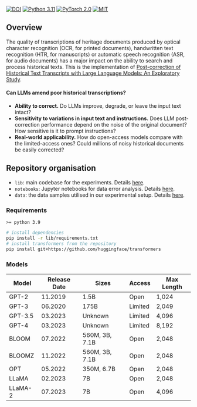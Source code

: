 [![DOI](https://zenodo.org/badge/DOI/10.5281/zenodo.8333933.svg)](https://doi.org/10.5281/zenodo.8333933)
[![Python 3.11](https://img.shields.io/badge/Python-3.11-3776AB.svg?logo=python)](https://www.python.org/) 
[![PyTorch 2.0](https://img.shields.io/badge/PyTorch-2.0-EE4C2C.svg?logo=pytorch)](https://pytorch.org/docs/2.0/) 
[![MIT](https://img.shields.io/badge/License-MIT-3DA639.svg?logo=open-source-initiative)](LICENSE)

## Overview

The quality of transcriptions of heritage documents produced by optical character recognition (OCR, for printed documents), handwritten text recognition (HTR, for manuscripts) or automatic speech recognition  (ASR, for audio documents) has a major impact on the ability to search and process historical texts. This is the implementation of [Post-correction of Historical Text Transcripts with Large Language Models: An Exploratory Study](https://infoscience.epfl.ch/record/307961).

#### Can LLMs amend poor historical transcriptions?

* **Ability to correct.** Do LLMs improve, degrade, or leave the input text intact?
* **Sensitivity to variations in input text and instructions.** Does LLM post-correction performance depend on the noise of the original document? How sensitive is it to prompt instructions?
* **Real-world applicability.** How do open-access models compare with the limited-access ones? Could millions of noisy historical documents be easily corrected?

## Repository organisation

* `lib`: main codebase for the experiments. Details [here]().
* `notebooks`: Jupyter notebooks for data error analysis. Details [here]().
* `data`: the data samples utilised in our experimental setup. Details [here]().

### Requirements
`>= python 3.9`

```bash
# install dependencies
pip install -r lib/requirements.txt
# install transformers from the repository
pip install git+https://github.com/huggingface/transformers
```

### Models
| Model     | Release Date | Sizes         | Access  | Max Length |
|-----------|--------------|---------------|---------|------------|
| GPT-2     | 11.2019      | 1.5B          | Open    | 1,024      |
| GPT-3     | 06.2020      | 175B          | Limited | 2,049      |
| GPT-3.5   | 03.2023      | Unknown       | Limited | 4,096      |
| GPT-4     | 03.2023      | Unknown       | Limited | 8,192      |
| BLOOM     | 07.2022      | 560M, 3B, 7.1B | Open    | 2,048      |
| BLOOMZ    | 11.2022      | 560M, 3B, 7.1B | Open    | 2,048      |
| OPT       | 05.2022      | 350M, 6.7B    | Open    | 2,048      |
| LLaMA     | 02.2023      | 7B            | Open    | 2,048      |
| LLaMA-2   | 07.2023      | 7B            | Open    | 4,096      |


